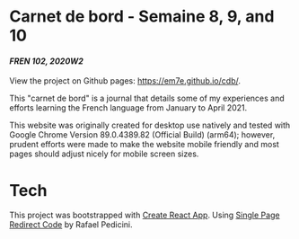 # Carnet de bord - Semaine 8, 9, and 10

#### _FREN 102, 2020W2_

View the project on Github pages: https://em7e.github.io/cdb/.

This "carnet de bord" is a journal that details some of my experiences and efforts learning the French language from January to April 2021.

This website was originally created for desktop use natively and tested with Google Chrome Version 89.0.4389.82 (Official Build) (arm64); however, prudent efforts were made to make the website mobile friendly and most pages should adjust nicely for mobile screen sizes.

# Tech
This project was bootstrapped with [Create React App](https://github.com/facebook/create-react-app).
Using [Single Page Redirect Code](https://github.com/rafgraph/spa-github-pages/blob/gh-pages/404.html) by Rafael Pedicini.
